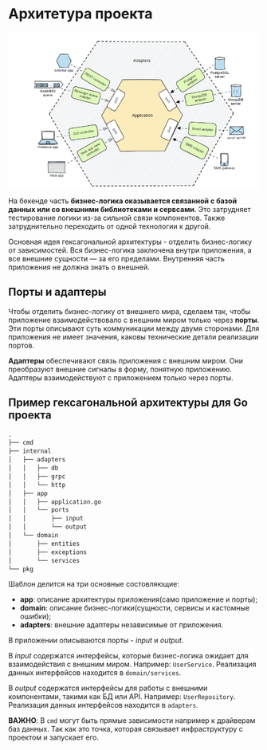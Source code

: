 <!--markdownlint-disable MD013-->
# Архитетура проекта

![architecture](./docs/img/architecture.png)

На бекенде часть **бизнес-логика оказывается связанной с
базой данных или со внешними библиотеками и сервсами**.
Это затрудняет тестирование логики из-за сильной связи компонентов.
Также затруднительно переходить от одной технологии к другой.

Основная идея гексагональной архитектуры - отделить бизнес-логику от зависимостей.
Вся бизнес-логика заключена внутри приложения, а все внешние сущности — за его пределами.
Внутренняя часть приложения не должна знать о внешней.

## Порты и адаптеры

Чтобы отделить бизнес-логику от внешнего мира, сделаем так, чтобы приложение взаимодействовало с внешним миром только через **порты**.
Эти порты описывают суть коммуникации между двумя сторонами.
Для приложения не имеет значения, каковы технические детали реализации портов.

**Адаптеры** обеспечивают связь приложения с внешним миром.
Они преобразуют внешние сигналы в форму, понятную приложению.
Адаптеры взаимодействуют с приложением только через порты.

## Пример гексагональной архитектуры для Go проекта

```md
.
├── cmd
├── internal
│   ├── adapters
│   │   ├── db
│   │   ├── grpc
│   │   └── http
│   ├── app
│   │   ├── application.go
│   │   └── ports
│   │       ├── input
│   │       └── output
│   └── domain
│       ├── entities
│       ├── exceptions
│       └── services
└── pkg
```

Шаблон делится на три основные состовляющие:

- **app**: описание архитектуры приложения(само приложение  и порты);
- **domain**: описание бизнес-логики(сущности, сервисы и кастомные ошибки);
- **adapters**: внешние адаптеры независимые от приложения.

В приложении описываются порты - *input* и *output*.

В *input* содержатся интерфейсы, которые бизнес-логика ожидает для взаимодействия с внешним миром.
Например: `UserService`.
Реализация данных интерфейсов находится в `domain/services`.

В *output* содержатся интерфейсы для работы с внешними компонентами, такими как БД или API.
Например: `UserRepository`.
Реализация данных интерфейсов находится в `adapters`.

**ВАЖНО**: В `cmd` могут быть прямые зависимости например к драйверам баз данных.
Так как это точка, которая связывает инфраструктуру с проектом и запускает его.
